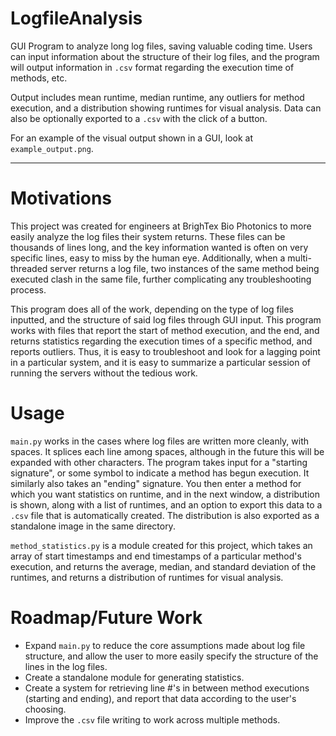 # LogfileAnalysis
GUI Program to analyze long log files, saving valuable coding time. Users can input information about the structure of their log files, and the program will output information in `.csv` format regarding the execution time of methods, etc. 

Output includes mean runtime, median runtime, any outliers for method execution, and a distribution showing runtimes for visual analysis. Data can also be optionally exported to a `.csv` with the click of a button. 

For an example of the visual output shown in a GUI, look at `example_output.png`. 

---

# Motivations

This project was created for engineers at BrighTex Bio Photonics to more easily analyze the log files their system returns. These files can be thousands of lines long, and the key information wanted is often on very specific lines, easy to miss by the human eye. Additionally, when a multi-threaded server returns a log file, two instances of the same method being executed clash in the same file, further complicating any troubleshooting process. 

This program does all of the work, depending on the type of log files inputted, and the structure of said log files through GUI input. This program works with files that report the start of method execution, and the end, and returns statistics regarding the execution times of a specific method, and reports outliers. Thus, it is easy to troubleshoot and look for a lagging point in a particular system, and it is easy to summarize a particular session of running the servers without the tedious work. 

# Usage

`main.py` works in the cases where log files are written more cleanly, with spaces. It splices each line among spaces, although in the future this will be expanded with other characters. The program takes input for a "starting signature", or some symbol to indicate a method has begun execution. It similarly also takes an "ending" signature. You then enter a method for which you want statistics on runtime, and in the next window, a distribution is shown, along with a list of runtimes, and an option to export this data to a `.csv` file that is automatically created. The distribution is also exported as a standalone image in the same directory. 

`method_statistics.py` is a module created for this project, which takes an array of start timestamps and end timestamps of a particular method's execution, and returns the average, median, and standard deviation of the runtimes, and returns a distribution of runtimes for visual analysis. 

# Roadmap/Future Work

- Expand `main.py` to reduce the core assumptions made about log file structure, and allow the user to more easily specify the structure of the lines in the log files.
- Create a standalone module for generating statistics.
- Create a system for retrieving line #'s in between method executions (starting and ending), and report that data according to the user's choosing.
- Improve the `.csv` file writing to work across multiple methods. 
